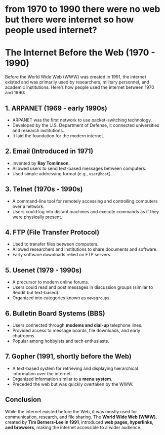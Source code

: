 # from 1970 to 1990 there were no web but  there were internet so how people used internet?

# The Internet Before the Web (1970 - 1990)

Before the World Wide Web (WWW) was created in 1991, the internet existed and was primarily used by researchers, military personnel, and academic institutions. Here’s how people used the internet between 1970 and 1990:

## 1. ARPANET (1969 - early 1990s)
- ARPANET was the first network to use packet-switching technology.
- Developed by the U.S. Department of Defense, it connected universities and research institutions.
- It laid the foundation for the modern internet.

## 2. Email (Introduced in 1971)
- Invented by **Ray Tomlinson**.
- Allowed users to send text-based messages between computers.
- Used simple addressing format (e.g., `user@host`).

## 3. Telnet (1970s - 1990s)
- A command-line tool for remotely accessing and controlling computers over a network.
- Users could log into distant machines and execute commands as if they were physically present.

## 4. FTP (File Transfer Protocol)
- Used to transfer files between computers.
- Allowed researchers and institutions to share documents and software.
- Early software downloads relied on FTP servers.

## 5. Usenet (1979 - 1990s)
- A precursor to modern online forums.
- Users could read and post messages in discussion groups (similar to Reddit but text-based).
- Organized into categories known as `newsgroups`.

## 6. Bulletin Board Systems (BBS)
- Users connected through **modems and dial-up** telephone lines.
- Provided access to message boards, file downloads, and early chatrooms.
- Popular among hobbyists and tech enthusiasts.

## 7. Gopher (1991, shortly before the Web)
- A text-based system for retrieving and displaying hierarchical information over the internet.
- Organized information similar to a **menu system**.
- Preceded the web but was quickly overtaken by the WWW.

## Conclusion
While the internet existed before the Web, it was mostly used for communication, research, and file sharing. The **World Wide Web (WWW)**, created by **Tim Berners-Lee in 1991**, introduced **web pages, hyperlinks, and browsers**, making the internet accessible to a wider audience.
